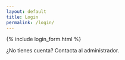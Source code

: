 ```yaml
---
layout: default
title: Login
permalink: /login/
---
```


{% include login_form.html %}

<p>¿No tienes cuenta? Contacta al administrador.</p>
